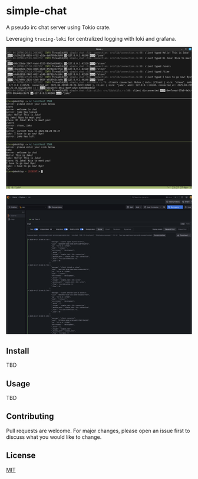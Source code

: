 # simple-chat

A pseudo irc chat server using Tokio crate.

Leveraging `tracing-loki` for centralized logging with loki and grafana.

![alt text](chat.png)

![alt text](grafana.png)

## Install

TBD

## Usage

TBD

## Contributing

Pull requests are welcome. For major changes, please open an issue first to discuss what you would like to change.

## License

[MIT](https://github.com/smehlhoff/simple-chat/blob/master/LICENSE)
